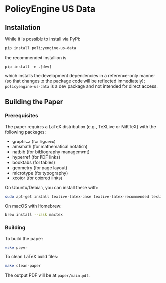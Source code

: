 # PolicyEngine US Data

## Installation

While it is possible to install via PyPi:
```bash
pip install policyengine-us-data
```
the recommended installion is 
```
pip install -e .[dev]
```
which installs the development dependencies in a reference-only manner (so that changes
to the package code will be reflected immediately); `policyengine-us-data` is a dev package
and not intended for direct access.

## Building the Paper

### Prerequisites

The paper requires a LaTeX distribution (e.g., TeXLive or MiKTeX) with the following packages:

- graphicx (for figures)
- amsmath (for mathematical notation)
- natbib (for bibliography management)
- hyperref (for PDF links)
- booktabs (for tables)
- geometry (for page layout)
- microtype (for typography)
- xcolor (for colored links)

On Ubuntu/Debian, you can install these with:

```bash
sudo apt-get install texlive-latex-base texlive-latex-recommended texlive-latex-extra texlive-fonts-recommended
```

On macOS with Homebrew:

```bash
brew install --cask mactex
```

### Building

To build the paper:

```bash
make paper
```

To clean LaTeX build files:

```bash
make clean-paper
```

The output PDF will be at `paper/main.pdf`.
